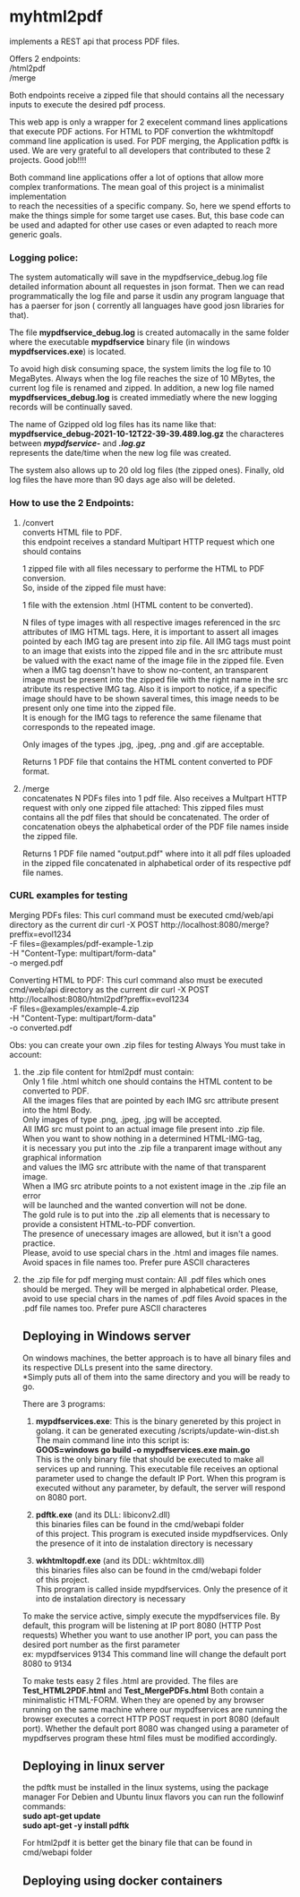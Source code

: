 # myhtml2pdf

implements a REST api that process PDF files.  
  
Offers 2 endpoints:  
/html2pdf  
/merge  

Both endpoints receive a zipped file that should contains all the necessary inputs
to execute the desired pdf process.  
  
This web app is only a wrapper for 2 execelent command lines applications that execute PDF actions.
For HTML to PDF convertion the wkhtmltopdf command line application is used.
For PDF merging, the Application pdftk is used.
We are very grateful to all developers that contributed to these 2 projects. Good job!!!!

Both command line applications offer a lot of options that allow more complex tranformations.
The mean goal of this project is a minimalist implementation  
to reach the necessities of a specific company.
So, here we spend efforts to make the things simple for some target use cases.
But, this base code can be used and adapted for other use cases or even
adapted to reach more generic goals. 

### Logging police:

The system automatically will save in the mypdfservice_debug.log file detailed information abount all requestes in json format. 
Then we can read programmatically the log file and parse it
usdin any program language that has a paerser for json ( corrently
all languages have good josn libraries for that).

The file **mypdfservice_debug.log** is created automacally in the same folder where the executable **mypdfservice** binary file (in windows **mypdfservices.exe**) is located.

To avoid high disk consuming space, the system limits the log file to 10 MegaBytes.
Always when the log file reaches the size of 10 MBytes, 
the current log file is renamed and zipped.
In addition, a new log file named **mypdfservices_debug.log** is created
immediatly where the new logging records will be continually saved. 

The name of Gzipped old log files has its name like that:  
**mypdfservice_debug-2021-10-12T22-39-39.489.log.gz**
the characteres between ***mypdfservice-*** and ***.log.gz***  
represents the date/time when the new log file was created.

The system also allows up to 20 old log files (the zipped ones).
Finally, old log files the have more than 90 days age also will be deleted.




### How to use the 2 Endpoints:   

1. /convert  
   converts HTML file to PDF.  
   this endpoint receives a standard Multipart HTTP request which one should contains  
   
   1 zipped file with all files necessary to performe the HTML to PDF conversion.  
   So, inside of the zipped file must have:  

   1 file with the extension .html (HTML content to be converted).  
   
   N files of type images with all respective images referenced in the src attributes of IMG HTML tags.
   Here, it is important to assert all images pointed by each IMG tag are present into zip file.
   All IMG tags must point to an image that exists into the zipped file and in the src attribute must
   be valued with the exact name of the image file in the zipped file.
   Even when a IMG tag doensn't have to show no-content, an transparent image must be present into
   the zipped file with the right name in the src atribute its respective IMG tag.
   Also it is import to notice, if a specific image should have to be shown saveral times, this image needs to be present
   only one time into the zipped file.  
   It is enough for the IMG tags to reference the same filename that corresponds to the repeated image.  

   Only images of the types .jpg, .jpeg, .png and .gif are acceptable.

   Returns 1 PDF file that contains the HTML content converted to PDF format.

2. /merge  
   concatenates N PDFs files into 1 pdf file.
   Also receives a Multpart HTTP request with only one zipped file attached:
   This zipped files must contains all the pdf files that should be concatenated.
   The order of concatenation obeys the alphabetical order of the PDF file names inside the zipped file.

   Returns 1 PDF file named "output.pdf" where into it all pdf files uploaded in the zipped file
   concatenated in alphabetical order of its respective pdf file names. 


### CURL examples for testing


Merging PDFs files:
This curl command must be executed cmd/web/api directory as the current dir
curl -X POST http://localhost:8080/merge?preffix=evol1234 \
  -F files=@examples/pdf-example-1.zip \
  -H "Content-Type: multipart/form-data" \
  -o merged.pdf

Converting HTML to PDF:
This curl command also must be executed cmd/web/api directory as the current dir
curl -X POST http://localhost:8080/html2pdf?preffix=evol1234 \
  -F files=@examples/example-4.zip \
  -H "Content-Type: multipart/form-data" \
  -o converted.pdf


Obs: you can create your own .zip files for testing
Always You must take in account:
1. the .zip file content for html2pdf must contain:  
   Only 1 file .html whitch one should contains the HTML content to be converted to PDF.  
   All the images files that are pointed by each IMG src attribute present into the html Body.  
   Only images of type .png, .jpeg, .jpg will be accepted.  
   All IMG src must point to an actual image file present into .zip file.  
   When you want to show nothing in a determined HTML-IMG-tag,  
   it is necessary you put into the .zip file a tranparent image without any graphical information  
   and values the IMG src attribute with the name of that transparent image.  
   When a IMG src atribute points to a not existent image in the .zip file an error  
   will be launched and the wanted convertion will not be done.  
   The gold rule is to put into the .zip all elements that is necessary to
   provide a consistent HTML-to-PDF convertion.  
   The presence of unecessary images are allowed, but it isn't a good practice.  
   Please, avoid to use special chars in the .html and images file names.
   Avoid spaces in file names too.
   Prefer pure ASCII characteres    

2. the .zip file for pdf merging must contain:
   All .pdf files which ones should be merged.
   They will be merged in alphabetical order.
   Please, avoid to use special chars in the names of .pdf files
   Avoid spaces in the .pdf file names too.
   Prefer pure ASCII characteres    


   ## Deploying in Windows server

   On windows machines, the better approach is to have all binary files
   and its respective DLLs present into the same directory.  
   *Simply puts all of them into the same directory and you will be ready to go.  
     

   There are 3 programs:
   1) **mypdfservices.exe**:
      This is the binary genereted by this project in golang.
      it can be generated executing /scripts/update-win-dist.sh
       The main command line into this script is:  
      **GOOS=windows go build -o mypdfservices.exe main.go**  
      This is the only binary file that should be executed to make all services up and running.
      This executable file receives an optional parameter used to change the default IP Port.
      When this program is executed without any parameter, by default, the server will respond on 8080 port.  


   2) **pdftk.exe** (and its DLL: libiconv2.dll)  
      this binaries files can be found in the cmd/webapi folder  
      of this project.
      This program is executed inside mypdfservices.
      Only the presence of it into de instalation directory is necessary  

   3) **wkhtmltopdf.exe** (and its DDL: wkhtmltox.dll)  
      this binaries files also can be found in the cmd/webapi folder  
      of this project.  
      This program is called inside mypdfservices.
      Only the presence of it into de instalation directory is necessary  

   To make the service active, simply execute the mypdfservices file.
   By default, this program will be listening at IP port 8080 (HTTP Post requests)
   Whether you want to use another IP port, you can pass the desired port number as the first parameter  
   ex: mypdfservices 9134
   This command line will change the default port 8080 to 9134  

   To make tests easy 2 files .html are provided.
   The files are **Test_HTML2PDF.html** and **Test_MergePDFs.html**
   Both contain a minimalistic HTML-FORM.
   When they are opened by any browser running on the same machine where our mypdfservices are running
   the browser executes a correct HTTP POST request in port 8080 (default port).
   Whether the default port 8080 was changed using a parameter of mypdfserves program
   these html files must be modified accordingly.


   ## Deploying in linux server

   the pdftk must be installed in the linux systems, using the package manager
   For Debien and Ubuntu linux flavors you can run the followinf commands:  
   **sudo apt-get update**  
   **sudo apt-get -y install pdftk**    
  
   For html2pdf it is better get the binary file that can be found in cmd/webapi folder 

   ## Deploying using docker containers
